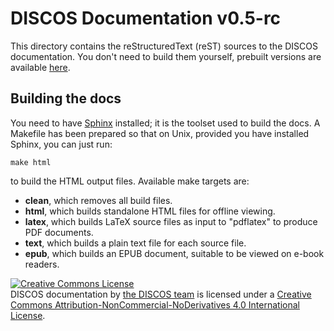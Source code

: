 DISCOS Documentation v0.5-rc
============================
This directory contains the reStructuredText (reST) sources to the DISCOS
documentation.  You don't need to build them yourself, prebuilt versions are
available [here](http://discos.readthedocs.org/).


Building the docs
-----------------
You need to have [Sphinx](http://sphinx-doc.org/) installed; it is the toolset
used to build the docs. A Makefile has been prepared so that on Unix, provided 
you have installed Sphinx, you can just run:

```
make html
```

to build the HTML output files. Available make targets are:

- **clean**, which removes all build files.
- **html**, which builds standalone HTML files for offline viewing.
- **latex**, which builds LaTeX source files as input to "pdflatex" to produce 
  PDF documents.
- **text**, which builds a plain text file for each source file.
- **epub**, which builds an EPUB document, suitable to be viewed on e-book
  readers.

<a rel="license" href="http://creativecommons.org/licenses/by-nc-nd/4.0/"><img alt="Creative Commons License" style="border-width:0" src="https://i.creativecommons.org/l/by-nc-nd/4.0/88x31.png" /></a><br /><span xmlns:dct="http://purl.org/dc/terms/" property="dct:title">DISCOS documentation</span> by <a xmlns:cc="http://creativecommons.org/ns#" href="http://discos.readthedocs.org/en/v0.5-rc/about/people.html" property="cc:attributionName" rel="cc:attributionURL">the DISCOS team</a> is licensed under a <a rel="license" href="http://creativecommons.org/licenses/by-nc-nd/4.0/">Creative Commons Attribution-NonCommercial-NoDerivatives 4.0 International License</a>.
